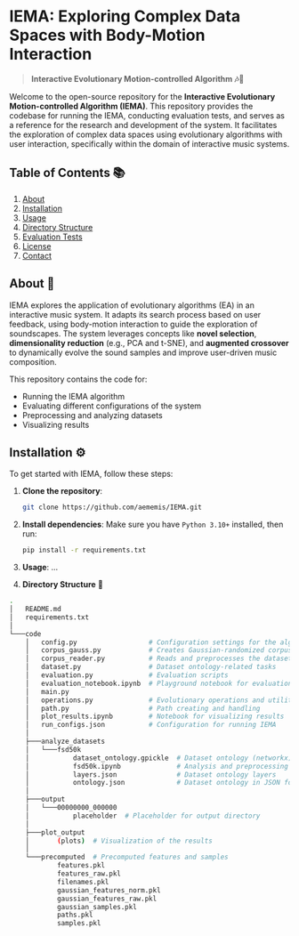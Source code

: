 # IEMA: Exploring Complex Data Spaces with Body-Motion Interaction
> **Interactive Evolutionary Motion-controlled Algorithm 🎶🤖**

Welcome to the open-source repository for the **Interactive Evolutionary Motion-controlled Algorithm (IEMA)**. This repository provides the codebase for running the IEMA, conducting evaluation tests, and serves as a reference for the research and development of the system. It facilitates the exploration of complex data spaces using evolutionary algorithms with user interaction, specifically within the domain of interactive music systems.

## Table of Contents 📚

1. [About](#about)
2. [Installation](#installation)
3. [Usage](#usage)
4. [Directory Structure](#directory-structure)
5. [Evaluation Tests](#evaluation-tests)
6. [License](#license)
7. [Contact](#contact)

## About 📖

IEMA explores the application of evolutionary algorithms (EA) in an interactive music system. It adapts its search process based on user feedback, using body-motion interaction to guide the exploration of soundscapes. The system leverages concepts like **novel selection**, **dimensionality reduction** (e.g., PCA and t-SNE), and **augmented crossover** to dynamically evolve the sound samples and improve user-driven music composition.

This repository contains the code for:

- Running the IEMA algorithm
- Evaluating different configurations of the system
- Preprocessing and analyzing datasets
- Visualizing results

## Installation ⚙️

To get started with IEMA, follow these steps:

1. **Clone the repository**:
    ```bash
    git clone https://github.com/aememis/IEMA.git
    ```

2. **Install dependencies**:
   Make sure you have `Python 3.10+` installed, then run:
   ```bash
   pip install -r requirements.txt
   ```

3. **Usage**:
    ...

4. **Directory Structure** 📂
  <!-- ```
  .
  ├── code/                  # Main codebase for running and evaluating IEMA
  │  ├── config.py           # Configuration settings for the algorithm
  │  ├── corpus_gauss.py     # Handles Gaussian sampling for the corpus
  │  ├── dataset.py          # Dataset loading and preprocessing
  │  ├── evaluation.py       # Evaluation scripts for testing IEMA performance
  │  ├── individual.py       # Defines the individual representation in IEMA
  │  ├── main.py             # Entry point for running IEMA
  │  ├── operations.py       # Evolutionary operations and utilities
  │  ├── path.py             # Path handling for data analysis
  │  └── plot_results.ipynb  # Results visualization
  ├── analyze_datasets/      # Scripts and data for dataset analysis
  │  └── fsd50k/             # FSD50K dataset folder (example)
  ├── output/                # Output of IEMA runs and results
  └── precomputed/           # Precomputed features and samples
  ``` -->

```bash
.
│   README.md
│   requirements.txt
│   
└───code
    │   config.py                  # Configuration settings for the algorithm
    │   corpus_gauss.py            # Creates Gaussian-randomized corpus
    │   corpus_reader.py           # Reads and preprocesses the dataset
    │   dataset.py                 # Dataset ontology-related tasks
    │   evaluation.py              # Evaluation scripts
    │   evaluation_notebook.ipynb  # Playground notebook for evaluation
    │   main.py
    │   operations.py              # Evolutionary operations and utilities
    │   path.py                    # Path creating and handling
    │   plot_results.ipynb         # Notebook for visualizing results
    │   run_configs.json           # Configuration for running IEMA
    │   
    ├───analyze_datasets
    │   └───fsd50k
    │           dataset_ontology.gpickle  # Dataset ontology (networkx)
    │           fsd50k.ipynb              # Analysis and preprocessing
    │           layers.json               # Dataset ontology layers
    │           ontology.json             # Dataset ontology in JSON format
    │
    ├───output
    │   └───00000000_000000
    │           placeholder  # Placeholder for output directory
    │
    ├───plot_output
    │       (plots)  # Visualization of the results
    │
    └───precomputed  # Precomputed features and samples
            features.pkl
            features_raw.pkl
            filenames.pkl
            gaussian_features_norm.pkl
            gaussian_features_raw.pkl
            gaussian_samples.pkl
            paths.pkl
            samples.pkl
```
<!-- > [Detailed Explanation for the repo directory](https://github.com/aememis/thesis/blob/main/directory_tree.txt) -->
